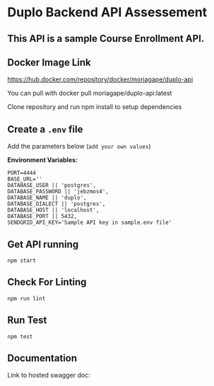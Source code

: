 Duplo Backend API Assessement
==============================================

This API is a sample Course Enrollment API.
----------
Docker Image Link
----------
https://hub.docker.com/repository/docker/moriagape/duplo-api

You can pull with
docker pull moriagape/duplo-api:latest

Clone repository and run npm install to setup dependencies

Create a `.env` file
----------------------------
Add the parameters below (`add your own values`)

**Environment Variables:**
```
PORT=4444
BASE_URL=''
DATABASE_USER || 'postgres',
DATABASE_PASSWORD || 'jebzmos4',
DATABASE_NAME || 'duplo',
DATABASE_DIALECT || 'postgres',
DATABASE_HOST || 'localhost',
DATABASE_PORT || 5432,
SENDGRID_API_KEY='Sample API key in sample.env file'
```

Get API running
----------------------------
```
npm start
```
Check For Linting
-------------
```
npm run lint
```
Run Test
-------------
```
npm test
```

## Documentation
Link to hosted swagger doc: 

